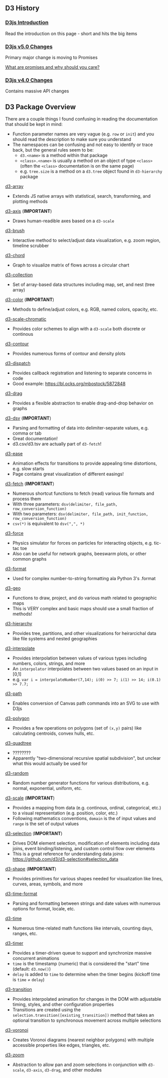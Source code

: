 ## D3 History

### [D3js Introduction](https://d3js.org)
Read the introduction on this page - short and hits the big items


### [D3js v5.0 Changes](https://github.com/d3/d3/blob/master/CHANGES.md#changes-in-d3-50)
Primary major change is moving to Promises

[What are promises and why should you care?](https://developer.mozilla.org/en-US/docs/Web/JavaScript/Guide/Using_promises)


### [D3js v4.0 Changes](https://github.com/d3/d3/blob/master/CHANGES.md#changes-in-d3-40)
Contains massive API changes


## D3 Package Overview

There are a couple things I found confusing in reading the documentation that should be kept in mind:
 - Function parameter names are very vague (e.g. `row` or `init`) and you should read the description to make sure you understand
 - The namespaces can be confusing and not easy to identify or trace back, but the general rules seem to be:
   - `d3.<name>` is a method within that package
   - `<class>.<name>` is usually a method on an object of type `<class>` (often the `<class>` documentation is on the same page)
   - e.g. `tree.size` is a method on a `d3.tree` object found in `d3-hierarchy` package
 

[d3-array](https://github.com/d3/d3-array/blob/master/README.md)
 - Extends JS native arrays with statistical, search, transforming, and plotting methods

[d3-axis](https://github.com/d3/d3-axis/blob/master/README.md) (**IMPORTANT**)
 - Draws human-readible axes based on a `d3-scale`

[d3-brush](https://github.com/d3/d3-brush/)
 - Interactive method to select/adjust data visualization, e.g. zoom region, timeline scrubber

[d3-chord](https://github.com/d3/d3-chord/)
 - Graph to visualize matrix of flows across a circular chart

[d3-collection](https://github.com/d3/d3-collection/)
 - Set of array-based data structures including map, set, and nest (tree array)

[d3-color](https://github.com/d3/d3-color/) (**IMPORTANT**)
 - Methods to define/adjust colors, e.g. RGB, named colors, opacity, etc.

[d3-scale-chromatic](https://github.com/d3/d3-scale-chromatic)
 - Provides color schemes to align with a `d3-scale` both discrete or continous
 
[d3-contour](https://github.com/d3/d3-contour)
 - Provides numerous forms of contour and density plots

[d3-dispatch](https://github.com/d3/d3-dispatch/)
 - Provides callback registration and listening to separate concerns in code
 - Good example: https://bl.ocks.org/mbostock/5872848

[d3-drag](https://github.com/d3/d3-drag/)
 - Provides a flexible abstraction to enable drag-and-drop behavior on graphs

[d3-dsv](https://github.com/d3/d3-dsv/) (**IMPORTANT**)
 - Parsing and formatting of data into delimiter-separate values, e.g. comma or tab
 - Great documentation!
 - d3.csv/d3.tsv are actually part of `d3-fetch`!

[d3-ease](https://github.com/d3/d3-ease/)
 - Animation effects for transitions to provide appealing time distortions, e.g. slow starts
 - Page contains great visualization of different easings!

[d3-fetch](https://github.com/d3/d3-fetch) (**IMPORTANT**)
 - Numerous shortcut functions to fetch (read) various file formats and process them
 - With three parameters: `dsv(delimiter, file_path, row_conversion_function)`
 - With two parameters: `dsv(delimiter, file_path, init_function, row_conversion_function)`
 - `csv(*)` is equivalent to `dsv(",", *)`

[d3-force](https://github.com/d3/d3-force/)
 - Physics simulator for forces on particles for interacting objects, e.g. tic-tac toe
 - Also can be useful for network graphs, beeswarm plots, or other common graphs

[d3-format](https://github.com/d3/d3-format/blob/master/README.md)
 - Used for complex number-to-string formatting ala Python 3's .format

[d3-geo](https://github.com/d3/d3-geo/blob/master/README.md)
 - Functions to draw, project, and do various math related to geographic maps
 - This is VERY complex and basic maps should use a small fraction of methods!

[d3-hierarchy](https://github.com/d3/d3-hierarchy)
 - Provides tree, partitions, and other visualizations for heirarcichal data like file systems and nested geographies

[d3-interpolate](https://github.com/d3/d3-interpolate)
 - Provides interpolation between values of various types including numbers, colors, strings, and more
 - An `interpolator` interpolates between two values based on an input in [0,1]
 - e.g. `var i = interpolateNumber(7,14); i(0) >> 7; i(1) >> 14; i(0.1) >> 7.7;`
 
[d3-path](https://github.com/d3/d3-path)
 - Enables conversion of Canvas path commands into an SVG to use with D3js

[d3-polygon](https://github.com/d3/d3-polygon)
 - Provides a few operations on polygons (set of `(x,y)` pairs) like calculating centroids, convex hulls, etc.

[d3-quadtree](https://github.com/d3/d3-quadtree)
 - ????????
 - Apparently "two-dimensional recursive spatial subdivision", but unclear what this would actually be used for

[d3-random](https://github.com/d3/d3-random)
 - Random number generator functions for various distributions, e.g. normal, exponential, uniform, etc.

[d3-scale](https://github.com/d3/d3-scale) (**IMPORTANT**)
 - Provides a mapping from data (e.g. continous, ordinal, categorical, etc.) to a visual representation (e.g. position, color, etc.)
 - Following mathematics conventions, `domain` is the of input values and `range` is the set of output values

[d3-selection](https://github.com/d3/d3-selection) (**IMPORTANT**)
 - Drives DOM element selection, modification of elements including data joins, event binding/listening, and custom control flow over elements
 - This is a great reference for understanding data joins: https://github.com/d3/d3-selection#selection_data

[d3-shape](https://github.com/d3/d3-shape) (**IMPORTANT**)
 - Provides primitives for various shapes needed for visualization like lines, curves, areas, symbols, and more

[d3-time-format](https://github.com/d3/d3-time-format)
 - Parsing and formatting between strings and date values with numerous options for format, locale, etc.

[d3-time](https://github.com/d3/d3-time)
 - Numerous time-related math functions like intervals, counting days, ranges, etc.

[d3-timer](https://github.com/d3/d3-timer)
 - Provides a timer-driven queue to support and synchronize massive concurrent animations
 - `time` is the timestamp (numeric) that is considered the "start" time (default: `d3.now()`)
 - `delay` is added to `time` to determine when the timer begins (kickoff time is `time` *+* `delay`)

[d3-transition](https://github.com/d3/d3-transition)
 - Provides interpolated animation for changes in the DOM with adjustable timing, styles, and other configuration properties
 - Transitions are created using the `selection.transition([existing_transition])` method that takes an optional transition to synchronous movement across multiple selections

[d3-voronoi](https://github.com/d3/d3-voronoi)
 - Creates Voronoi diagrams (nearest neighbor polygons) with multiple accessible properties like edges, triangles, etc.

[d3-zoom](https://github.com/d3/d3-zoom)
 - Abstraction to allow pan and zoom selections in conjunction with `d3-scale`, `d3-axis`, `d3-drag`, and other modules
